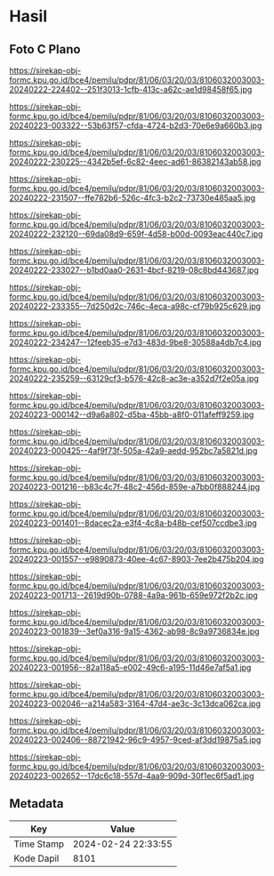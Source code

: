 # Hasil

## Foto C Plano

https://sirekap-obj-formc.kpu.go.id/bce4/pemilu/pdpr/81/06/03/20/03/8106032003003-20240222-224402--251f3013-1cfb-413c-a62c-ae1d98458f65.jpg

https://sirekap-obj-formc.kpu.go.id/bce4/pemilu/pdpr/81/06/03/20/03/8106032003003-20240223-003322--53b63f57-cfda-4724-b2d3-70e6e9a660b3.jpg

https://sirekap-obj-formc.kpu.go.id/bce4/pemilu/pdpr/81/06/03/20/03/8106032003003-20240222-230225--4342b5ef-6c82-4eec-ad61-86382143ab58.jpg

https://sirekap-obj-formc.kpu.go.id/bce4/pemilu/pdpr/81/06/03/20/03/8106032003003-20240222-231507--ffe782b6-526c-4fc3-b2c2-73730e485aa5.jpg

https://sirekap-obj-formc.kpu.go.id/bce4/pemilu/pdpr/81/06/03/20/03/8106032003003-20240222-232120--69da08d9-659f-4d58-b00d-0093eac440c7.jpg

https://sirekap-obj-formc.kpu.go.id/bce4/pemilu/pdpr/81/06/03/20/03/8106032003003-20240222-233027--b1bd0aa0-2631-4bcf-8219-08c8bd443687.jpg

https://sirekap-obj-formc.kpu.go.id/bce4/pemilu/pdpr/81/06/03/20/03/8106032003003-20240222-233355--7d250d2c-746c-4eca-a98c-cf79b925c629.jpg

https://sirekap-obj-formc.kpu.go.id/bce4/pemilu/pdpr/81/06/03/20/03/8106032003003-20240222-234247--12feeb35-e7d3-483d-9be8-30588a4db7c4.jpg

https://sirekap-obj-formc.kpu.go.id/bce4/pemilu/pdpr/81/06/03/20/03/8106032003003-20240222-235259--63129cf3-b576-42c8-ac3e-a352d7f2e05a.jpg

https://sirekap-obj-formc.kpu.go.id/bce4/pemilu/pdpr/81/06/03/20/03/8106032003003-20240223-000142--d9a6a802-d5ba-45bb-a8f0-011afeff9259.jpg

https://sirekap-obj-formc.kpu.go.id/bce4/pemilu/pdpr/81/06/03/20/03/8106032003003-20240223-000425--4af9f73f-505a-42a9-aedd-952bc7a5821d.jpg

https://sirekap-obj-formc.kpu.go.id/bce4/pemilu/pdpr/81/06/03/20/03/8106032003003-20240223-001216--b83c4c7f-48c2-456d-859e-a7bb0f888244.jpg

https://sirekap-obj-formc.kpu.go.id/bce4/pemilu/pdpr/81/06/03/20/03/8106032003003-20240223-001401--8dacec2a-e3f4-4c8a-b48b-cef507ccdbe3.jpg

https://sirekap-obj-formc.kpu.go.id/bce4/pemilu/pdpr/81/06/03/20/03/8106032003003-20240223-001557--e9890873-40ee-4c67-8903-7ee2b475b204.jpg

https://sirekap-obj-formc.kpu.go.id/bce4/pemilu/pdpr/81/06/03/20/03/8106032003003-20240223-001713--2619d90b-0788-4a9a-961b-659e972f2b2c.jpg

https://sirekap-obj-formc.kpu.go.id/bce4/pemilu/pdpr/81/06/03/20/03/8106032003003-20240223-001839--3ef0a316-9a15-4362-ab98-8c9a9736834e.jpg

https://sirekap-obj-formc.kpu.go.id/bce4/pemilu/pdpr/81/06/03/20/03/8106032003003-20240223-001956--82a118a5-e002-49c6-a195-11d46e7af5a1.jpg

https://sirekap-obj-formc.kpu.go.id/bce4/pemilu/pdpr/81/06/03/20/03/8106032003003-20240223-002046--a214a583-3164-47d4-ae3c-3c13dca062ca.jpg

https://sirekap-obj-formc.kpu.go.id/bce4/pemilu/pdpr/81/06/03/20/03/8106032003003-20240223-002406--88721942-96c9-4957-9ced-af3dd19875a5.jpg

https://sirekap-obj-formc.kpu.go.id/bce4/pemilu/pdpr/81/06/03/20/03/8106032003003-20240223-002652--17dc6c18-557d-4aa9-909d-30f1ec6f5ad1.jpg


## Metadata

| Key        | Value               |
| ---------- | ------------------- |
| Time Stamp | 2024-02-24 22:33:55 |
| Kode Dapil | 8101                |



